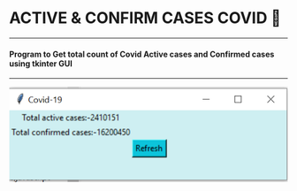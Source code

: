 # ACTIVE & CONFIRM CASES COVID :mega:
---
#### Program to Get total count of Covid Active cases and Confirmed cases using tkinter GUI
---
<div>
  <img src="covid.png" width="620">
</div>
